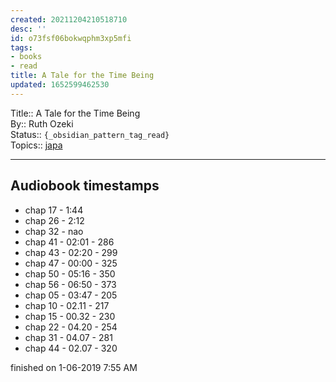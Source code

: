 ```yaml
---
created: 20211204210518710
desc: ''
id: o73fsf06bokwqphm3xp5mfi
tags:
- books
- read
title: A Tale for the Time Being
updated: 1652599462530
---
```

   
Title:: A Tale for the Time Being   
By:: Ruth Ozeki   
Status:: `{_obsidian_pattern_tag_read}`   
Topics:: [japa](/not_created.md)   
   
   
---   
   
## Audiobook timestamps   
   
   
- chap 17 - 1:44   
- chap 26 - 2:12   
- chap 32 - nao   
- chap 41 - 02:01 - 286   
- chap 43 - 02:20 - 299   
- chap 47 - 00:00 - 325   
- chap 50 - 05:16 - 350   
- chap 56 - 06:50 - 373   
- chap 05 - 03:47 - 205   
- chap 10 - 02.11 - 217   
- chap 15 - 00.32 - 230   
- chap 22 - 04.20 - 254   
- chap 31 - 04.07 - 281   
- chap 44 - 02.07 - 320   
   
finished on 1-06-2019 7:55 AM
